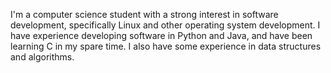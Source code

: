 I'm a computer science student with a strong interest in software development, specifically Linux and other operating system development.
I have experience developing software in Python and Java, and have been learning C in my spare time.
I also have some experience in data structures and algorithms.


